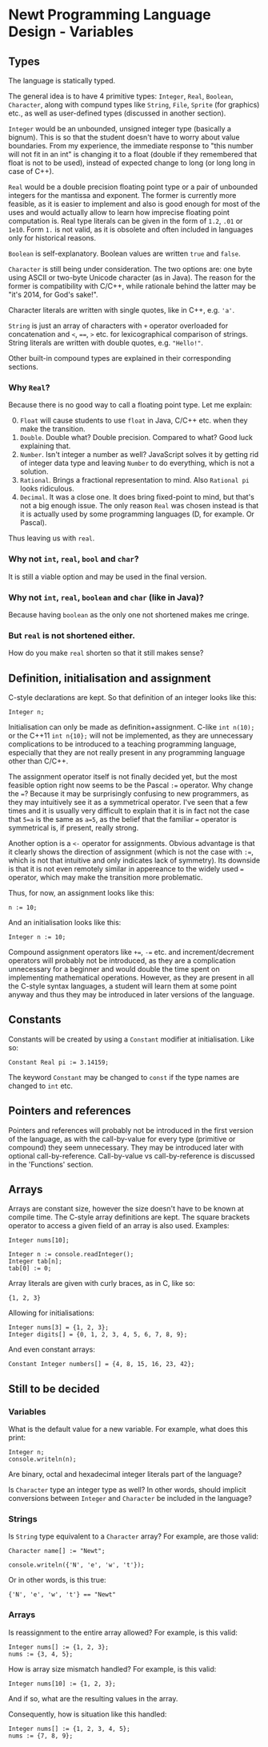 Newt Programming Language Design - Variables
============================================

Types
-----

The language is statically typed.

The general idea is to have 4 primitive types: `Integer`, `Real`, `Boolean`,
`Character`, along with compund types like `String`, `File`, `Sprite` (for
graphics) etc., as well as user-defined types (discussed in another section).

`Integer` would be an unbounded, unsigned integer type (basically a bignum).
This is so that the student doesn't have to worry about value boundaries.
From my experience, the immediate response to "this number will not fit in an
int" is changing it to a float (double if they remembered that float is not to 
be used), instead of expected change to long (or long long in case of C++).

`Real` would be a double precision floating point type or a pair of unbounded
integers for the mantissa and exponent. The former is currently more feasible,
as it is easier to implement and also is good enough for most of the uses and
would actually allow to learn how imprecise floating point computation is.
Real type literals can be given in the form of `1.2`, `.01` or `1e10`. 
Form `1.` is not valid, as it is obsolete and often included in languages only
for historical reasons. 

`Boolean` is self-explanatory. Boolean values are written `true` and `false`.

`Character` is still being under consideration. The two options are: one byte
using ASCII or two-byte Unicode character (as in Java). The reason for the
former is compatibility with C/C++, while rationale behind the latter may be
"it's 2014, for God's sake!".

Character literals are written with single quotes, like in C++, e.g. `'a'`.

`String` is just an array of characters with `+` operator overloaded for
concatenation and `<`, `==`, `>` etc. for lexicographical comparison of strings.
String literals are written with double quotes, e.g. `"Hello!"`.

Other built-in compound types are explained in their corresponding sections.

### Why `Real`?
Because there is no good way to call a floating point type. Let me explain:

0. `Float` will cause students to use `float` in Java, C/C++ etc. when they
make the transition.
0. `Double`. Double what? Double precision. Compared to what? Good luck
explaining that.
0. `Number`. Isn't integer a number as well? JavaScript solves it by getting
rid of integer data type and leaving `Number` to do everything, which is not
a solution.
0. `Rational`. Brings a fractional representation to mind. Also `Rational pi`
looks ridiculous.
0. `Decimal`. It was a close one. It does bring fixed-point to mind, but that's
not a big enough issue. The only reason `Real` was chosen instead is that it
is actually used by some programming languages (D, for example. Or Pascal).

Thus leaving us with `real`.

### Why not `int`, `real`, `bool` and `char`?
It is still a viable option and may be used in the final version.

### Why not `int`, `real`, `boolean` and `char` (like in Java)?
Because having `boolean` as the only one not shortened makes me cringe.

### But `real` is not shortened either.
How do you make `real` shorten so that it still makes sense?

Definition, initialisation and assignment
--------------------------------------

C-style declarations are kept. So that definition of an integer looks like this:

    Integer n;

Initialisation can only be made as definition+assignment. C-like `int n(10);` or
the C++11 `int n{10};` will not be implemented, as they are unnecessary
complications to be introduced to a teaching programming language, especially
that they are not really present in any programming language other than C/C++.

The assignment operator itself is not finally decided yet, but the most feasible
option right now seems to be the Pascal `:=` operator. Why change the `=`?
Because it may be surprisingly confusing to new programmers, as they may
intuitively see it as a symmetrical operator. I've seen that a few times and it
is usually very difficult to explain that it is in fact not the case that `5=a`
is the same as `a=5`, as the belief that the familiar `=` operator is
symmetrical is, if present, really strong.

Another option is a `<-` operator for assignments. Obvious advantage is that
it clearly shows the direction of assignment (which is not the case with `:=`,
which is not that intuitive and only indicates lack of symmetry). Its downside
is that it is not even remotely similar in appereance to the widely used `=`
operator, which may make the transition more problematic.

Thus, for now, an assignment looks like this:

    n := 10;

And an initialisation looks like this:

    Integer n := 10;

Compound assignment operators like `+=`, `-=` etc. and increment/decrement
operators will probably not be introduced, as they are a complication
unnecessary for a beginner and would double the time spent on implementing
mathematical operations. However, as they are present in all the C-style syntax
languages, a student will learn them at some point anyway and thus they may be
introduced in later versions of the language.

Constants
---------

Constants will be created by using a `Constant` modifier at initialisation.
Like so:

    Constant Real pi := 3.14159;

The keyword `Constant` may be changed to `const` if the type names are changed
to `int` etc.

Pointers and references
-----------------------

Pointers and references will probably not be introduced in the first version
of the language, as with the call-by-value for every type (primitive or
compound) they seem unnecessary. They may be introduced later with optional
call-by-reference. Call-by-value vs call-by-reference is discussed in the
'Functions' section.


Arrays
------

Arrays are constant size, however the size doesn't have to be known at compile
time. The C-style array definitions are kept. The square brackets operator to
access a given field of an array is also used. Examples:

    Integer nums[10];

    Integer n := console.readInteger();
    Integer tab[n];
    tab[0] := 0;

Array literals are given with curly braces, as in C, like so:

    {1, 2, 3}

Allowing for initialisations:

    Integer nums[3] = {1, 2, 3};
    Integer digits[] = {0, 1, 2, 3, 4, 5, 6, 7, 8, 9};

And even constant arrays:

    Constant Integer numbers[] = {4, 8, 15, 16, 23, 42};

Still to be decided
-------------------

### Variables

What is the default value for a new variable. For example, what does this print:

    Integer n;
    console.writeln(n);

Are binary, octal and hexadecimal integer literals part of the language?

Is `Character` type an integer type as well? In other words, should implicit
conversions between `Integer` and `Character` be included in the language?

### Strings

Is `String` type equivalent to a `Character` array? For example, are those 
valid:

    Character name[] := "Newt";
    
    console.writeln({'N', 'e', 'w', 't'}); 

Or in other words, is this true:

    {'N', 'e', 'w', 't'} == "Newt"

### Arrays

Is reassignment to the entire array allowed? For example, is this valid:

    Integer nums[] := {1, 2, 3};
    nums := {3, 4, 5};

How is array size mismatch handled? For example, is this valid:

    Integer nums[10] := {1, 2, 3};

And if so, what are the resulting values in the array.

Consequently, how is situation like this handled:

    Integer nums[] := {1, 2, 3, 4, 5};
    nums := {7, 8, 9};
